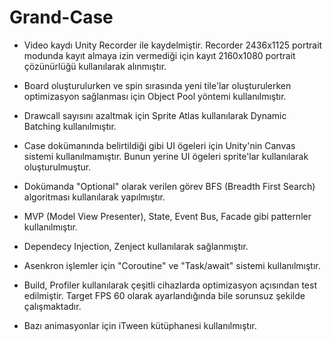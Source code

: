 # Grand-Case
- Video kaydı Unity Recorder ile kaydelmiştir. Recorder 2436x1125 portrait modunda kayıt almaya izin vermediği için kayıt 2160x1080 portrait çözünürlüğü kullanılarak alınmıştır.

- Board oluşturulurken ve spin sırasında yeni tile'lar oluşturulerken optimizasyon sağlanması için Object Pool yöntemi kullanılmıştır.

- Drawcall sayısını azaltmak için Sprite Atlas kullanılarak Dynamic Batching kullanılmıştır.
- Case dokümanında belirtildiği gibi UI ögeleri için Unity'nin Canvas sistemi kullanılmamıştır. Bunun yerine UI ögeleri sprite'lar kullanılarak oluşturulmuştur.
- Dokümanda "Optional" olarak verilen görev  BFS (Breadth First Search) algoritması kullanılarak yapılmıştır.
- MVP (Model View Presenter), State, Event Bus, Facade gibi patternler kullanılmıştır.
- Dependecy Injection, Zenject kullanılarak sağlanmıştır.
- Asenkron işlemler için "Coroutine" ve "Task/await" sistemi kullanılmıştır.
- Build, Profiler kullanılarak çeşitli cihazlarda optimizasyon açısından test edilmiştir. Target FPS 60 olarak ayarlandığında bile sorunsuz şekilde çalışmaktadır.
- Bazı animasyonlar için iTween kütüphanesi kullanılmıştır.
